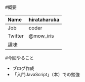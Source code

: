 #概要

|Name|hirataharuka|
|:---|:--------|
|Job|coder|
|Twitter|@mow_iris|
|趣味||

#今回やること

- ブログ作成
- 「入門JavaScript」（本）での勉強
